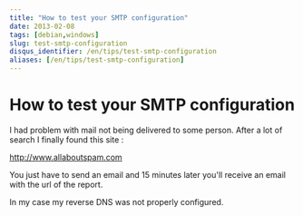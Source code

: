 ```yaml
---
title: "How to test your SMTP configuration"
date: 2013-02-08
tags: [debian,windows]
slug: test-smtp-configuration
disqus_identifier: /en/tips/test-smtp-configuration
aliases: [/en/tips/test-smtp-configuration]
---
```

# How to test your SMTP configuration

I had problem with mail not being delivered to some person. After a lot of search I finally found this site :

http://www.allaboutspam.com

You just have to send an email and 15 minutes later you'll receive an email with the url of the report.

In my case my reverse DNS was not properly configured.
